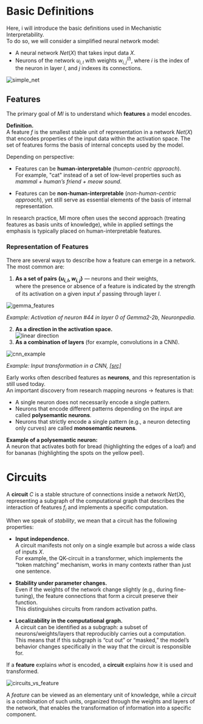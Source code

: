 # **Basic Definitions**

Here, i will introduce the basic definitions used in Mechanistic Interpretability.  
To do so, we will consider a simplified neural network model:  

- A neural network $Net(X)$ that takes input data $X$.  
- Neurons of the network $u_{i,l}$ with weights $w_{i,j}^{(l)}$, where $i$ is the index of the neuron in layer $l$, and $j$ indexes its connections.  

![simple_net](https://ucarecdn.com/ee10b62f-b118-486b-8caf-1da93d1ae9a8/)

## **Features**

The primary goal of $MI$ is to understand which **features** a model encodes.  

**Definition.**  
A feature $f$ is the smallest stable unit of representation in a network $Net(X)$ that encodes properties of the input data within the activation space. The set of features forms the basis of internal concepts used by the model.  

Depending on perspective:  

- Features can be **human-interpretable** (*human-centric approach*).  
  For example, "cat" instead of a set of low-level properties such as *mammal + human’s friend + meow sound*.  

- Features can be **non-human-interpretable** (*non-human-centric approach*), yet still serve as essential elements of the basis of internal representation.  

In research practice, MI more often uses the second approach (treating features as basis units of knowledge), while in applied settings the emphasis is typically placed on human-interpretable features.  

### **Representation of Features**

There are several ways to describe how a feature can emerge in a network. The most common are:  

1. **As a set of pairs $\{u_{i,l}, w_{i,j}\}$** — neurons and their weights,  
   where the presence or absence of a feature is indicated by the strength of its activation on a given input $x^l$ passing through layer $l$.  

![gemma_features](https://ucarecdn.com/b2407c01-e593-4a48-a671-831beeb0268d/)

   *Example: Activation of neuron #44 in layer 0 of Gemma2-2b, Neuronpedia.*  

2. **As a direction in the activation space.**  
![linear direction](https://ucarecdn.com/a6ddd396-36e9-4125-bf96-ab29b0072717/)
3. **As a combination of layers** (for example, convolutions in a CNN).  

![cnn_example](https://ucarecdn.com/0ac38c23-6b7e-4994-9d3e-159e5e73e677/)

   *Example: Input transformation in a CNN, [[src]](https://becominghuman.ai/six-types-of-neural-networks-you-need-to-know-about-9a5e7604018c)*  


Early works often described features as **neurons**, and this representation is still used today.  
An important discovery from research mapping neurons $\to$ features is that:  

- A single neuron does not necessarily encode a single pattern.  
- Neurons that encode different patterns depending on the input are called **polysemantic neurons**.  
- Neurons that strictly encode a single pattern (e.g., a neuron detecting only curves) are called **monosemantic neurons**.  

**Example of a polysemantic neuron:**  
A neuron that activates both for bread (highlighting the edges of a loaf) and for bananas (highlighting the spots on the yellow peel).  

# Circuits  

A **circuit** $C$ is a stable structure of connections inside a network $Net(X)$, representing a subgraph of the computational graph that describes the interaction of features $f_i$ and implements a specific computation.  

When we speak of *stability*, we mean that a circuit has the following properties:  

- **Input independence.**  
  A circuit manifests not only on a single example but across a wide class of inputs $X$.  
  For example, the QK-circuit in a transformer, which implements the “token matching” mechanism, works in many contexts rather than just one sentence.  

- **Stability under parameter changes.**  
  Even if the weights of the network change slightly (e.g., during fine-tuning), the feature connections that form a circuit preserve their function.  
  This distinguishes circuits from random activation paths.  

- **Localizability in the computational graph.**  
  A circuit can be identified as a subgraph: a subset of neurons/weights/layers that reproducibly carries out a computation.  
  This means that if this subgraph is “cut out” or “masked,” the model’s behavior changes specifically in the way that the circuit is responsible for.  

If a **feature** explains *what* is encoded, a **circuit** explains *how* it is used and transformed.  

![circuits_vs_feature](https://ucarecdn.com/9989e635-1305-4c7e-9f44-26cea79ac947/)

A *feature* can be viewed as an elementary unit of knowledge, while a *circuit* is a combination of such units, organized through the weights and layers of the network, that enables the transformation of information into a specific component. 